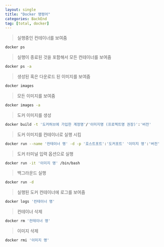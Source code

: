 ```yaml
---
layout: single
title: "Docker 명령어"
categories: BackEnd
tag: [total, docker]
---
```


> 실행중인 컨테이너를 보여줌

```bash
docker ps
```

> 실행이 종료된 것을 포함해서 모든 컨테이너를 보여줌

```bash
docker ps -a
```

> 생성된 혹은 다운로드 된 이미지를 보여줌

```bash
docker images
```

> 모든 이미지를 보여줌

```bash
docker images -a
```

> 도커 이미지를 생성

```bash
docker build -t '도커허브에 가입한 계정명'/'이미지명 (프로젝트명 권장)':'버전'
```

> 도커 이미지를 컨테이너로 실행 시킴

```bash
docker run --name '컨테이너 명' -d -p '호스트포트':'도커포트' '이미지 명':'버전' .
```

> 도커 터미널 입력 옵션으로 실행

```bash
docker run -it '이미지 명' /bin/bash
```

> 백그라운드 실행

```bash
docker run -d
```

> 실행된 도커 컨테이너에 로그를 보여줌

```bash
docker logs '컨테이너 명'
```

> 컨테이너 삭제

```bash
docker rm '컨테이너 명'
```

> 이미지 삭제

```bash
docker rmi '이미지 명'
```

